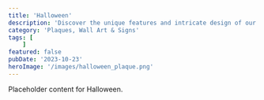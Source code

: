 ```yaml
---
title: 'Halloween'
description: 'Discover the unique features and intricate design of our Halloween. Perfect for various applications, this piece adds a touch of creativity and innovation to any setting.'
category: 'Plaques, Wall Art & Signs'
tags: [
    ]
featured: false
pubDate: '2023-10-23'
heroImage: '/images/halloween_plaque.png'
---
```


Placeholder content for Halloween.